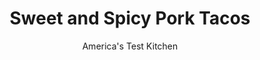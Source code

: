 ---
layout: ../../layouts/MarkdownPostLayout.astro
title: Sweet and Spicy Pork Tacos
author: America's Test Kitchen
pubDate: 2023-03-15
description: "We pack maximum flavor into these tacos in minimal time."
image_url: https://res.cloudinary.com/hksqkdlah/image/upload/ar_1:1,c_fill,dpr_2.0,f_auto,fl_lossy.progressive.strip_profile,g_faces:auto,q_auto:low,w_344/20029_sfs-sweet-and-spicy-pork-tacos-024-1
tags: ["Main Courses","Pork","Weeknight"]
calories: 2608
protein: 25
carbohydrates: 40
fats: 
fiber: 4
ingredients: ["1 1/2 pounds boneless, country-style pork ribs, trimmed and cut crosswise into 1/4-inch-thick slices",", Salt and pepper","2 tablespoons, vegetable oil","1 , onion, chopped","4 , garlic cloves, minced","1 teaspoon, ground cumin","2 (8-ounce) cans, pineapple rings, drained with 1/2 cup juice reserved, rings cut into 1/2-inch pieces","2 tablespoons minced, canned chipotle chile in adobo sauce","1/2 cup, chopped fresh cilantro","12 (6-inch), corn tortillas, warmed"]
serves: 6
time: "30 minutes"
instructions: ["Season pork with salt and pepper. Heat 1 tablespoon oil in 12-inch nonstick skillet over medium-high heat until just smoking. Add pork and cook until no longer pink, about 5 minutes. Transfer to plate.","Heat remaining 1 tablespoon oil in now-empty skillet over medium heat until shimmering. Add onion and cook until softened and beginning to brown, about 4 minutes. Add garlic and cumin and cook until fragrant, 30 seconds. Add pork and any accumulated juices, pineapple and reserved juice, and chipotle. Bring to simmer, cover, and cook, stirring occasionally, until pork is cooked through and sauce has thickened, about 10 minutes. Stir in cilantro, season with salt and pepper to taste, and serve with tortillas."]
nutrition: ["596 mg Potassium","388 mg Phosphorus","91 mg Calcium","2 mg Iron","76 mg Magnesium","627 mg Sodium","3 mg Zinc","19 g Fat","4 mg Niacin (B3)","6 g Monounsaturated","2 g Polyunsaturated","10 mg Vitamin C","83 mg Cholesterol","3 g Saturated","4 g Fiber","11 µg Folate (food)","14 g Sugars","6 µg Vitamin K","182 g Water","40 g Carbs","11 µg Folate equivalent (total)","25 g Protein","1 mg Vitamin E","1 µg Vitamin B12","24 µg Vitamin A","434 kcal Energy","12 g Sugars, added","2608 calories"]
notes: "Serve with lime wedges."
---